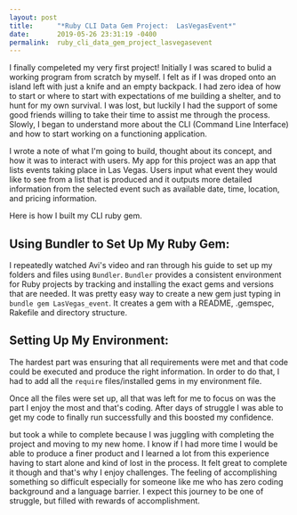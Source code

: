 ```yaml
---
layout: post
title:      "*Ruby CLI Data Gem Project:  LasVegasEvent*"
date:       2019-05-26 23:31:19 -0400
permalink:  ruby_cli_data_gem_project_lasvegasevent
---
```



I finally compeleted my very first project! Initially I was scared to bulid a working program from scratch by myself.  I felt as if I was droped onto an island left with just a knife and an empty backpack.  I had zero idea of how to start or where to start with expectations of me building a shelter, and to hunt for my own survival.  I was lost, but luckily I had the support of some good friends willing to take their time to assist me through the process. Slowly, I began to understand more about the CLI (Command Line Interface) and how to start working on a functioning application. 

I wrote a note of what I'm going to build, thought about its concept, and how it was to interact with users. My app for this project was an app that lists events taking place in Las Vegas. Users input what event they would like to see from a list that is produced and it outputs more detailed information from the selected event such as available date, time, location, and pricing information. 

Here is how I built my CLI ruby gem. 

## Using Bundler to Set Up My Ruby Gem:
I repeatedly watched Avi's video and ran through his guide to set up my folders and files using `Bundler`. `Bundler` provides a consistent environment for Ruby projects by tracking and installing the exact gems and versions that are needed. It was pretty easy way to create a new gem just typing in `bundle gem LasVegas_event`.
It creates a gem with a README, .gemspec, Rakefile and directory structure.

## Setting Up My Environment:
The hardest part was ensuring that all requirements were met and that code could be executed and produce the right information. In order to do that, I had to add all the `require` files/installed gems in my environment file. 

Once all the files were set up, all that was left for me to focus on was the part I enjoy the most and that's coding. After days of struggle I was able to get my code to finally run successfully and this boosted my confidence. 

but took a while to complete because I was juggling with completing the project and moving to my new home. I know if I had more time I would be able to produce a finer product and I learned a lot from this experience having to start alone and kind of lost in the process. It felt great to complete it though and that's why I enjoy challenges. The feeling of accomplishing something so difficult especially for someone like me who has zero coding background and a language barrier. I expect this journey to be one of struggle, but filled with rewards of accomplishment.


